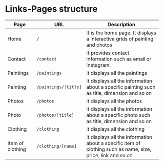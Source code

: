 # Links-Pages structure

| Page             | URL                  | Description                                                                                                 |
|------------------|----------------------|-------------------------------------------------------------------------------------------------------------|
| Home             | `/`                  | It is the home page. It displays a interactive grids of painting and photos                                 |
| Contact          | `/contact`           | It provides contact information such as email or Instagram.                                                 |
| Paintings        | `/paintings`         | It displays all the paintings                                                                               |
| Painting         | `/paintings/[title]` | It displays all the information about a specific painting such as title, dimension and so on                |
| Photos           | `/photos`            | It displays all the photos                                                                                  |
| Photo            | `/photos/[title]`    | It displays all the information about a specific photo such as title, dimension and so on                   |
| Clothing         | `/clothing`          | It displays all the clothing                                                                                |
| Item of clothing | `/clothing/[name]`   | It displays all the information about a specific item of clothing such as name, size, price, link and so on |

